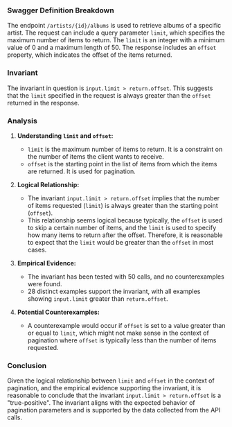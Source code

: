 ### Swagger Definition Breakdown

The endpoint `/artists/{id}/albums` is used to retrieve albums of a specific artist. The request can include a query parameter `limit`, which specifies the maximum number of items to return. The `limit` is an integer with a minimum value of 0 and a maximum length of 50. The response includes an `offset` property, which indicates the offset of the items returned.

### Invariant

The invariant in question is `input.limit > return.offset`. This suggests that the `limit` specified in the request is always greater than the `offset` returned in the response.

### Analysis

1. **Understanding `limit` and `offset`:**
   - `limit` is the maximum number of items to return. It is a constraint on the number of items the client wants to receive.
   - `offset` is the starting point in the list of items from which the items are returned. It is used for pagination.

2. **Logical Relationship:**
   - The invariant `input.limit > return.offset` implies that the number of items requested (`limit`) is always greater than the starting point (`offset`).
   - This relationship seems logical because typically, the `offset` is used to skip a certain number of items, and the `limit` is used to specify how many items to return after the offset. Therefore, it is reasonable to expect that the `limit` would be greater than the `offset` in most cases.

3. **Empirical Evidence:**
   - The invariant has been tested with 50 calls, and no counterexamples were found.
   - 28 distinct examples support the invariant, with all examples showing `input.limit` greater than `return.offset`.

4. **Potential Counterexamples:**
   - A counterexample would occur if `offset` is set to a value greater than or equal to `limit`, which might not make sense in the context of pagination where `offset` is typically less than the number of items requested.

### Conclusion

Given the logical relationship between `limit` and `offset` in the context of pagination, and the empirical evidence supporting the invariant, it is reasonable to conclude that the invariant `input.limit > return.offset` is a "true-positive". The invariant aligns with the expected behavior of pagination parameters and is supported by the data collected from the API calls.
